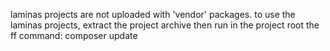 laminas projects are not uploaded with 'vendor' packages.  to use the laminas projects, extract the project archive then run in the project root the ff command: composer update  
